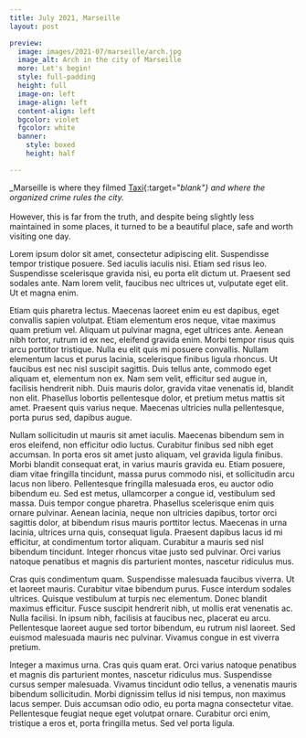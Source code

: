 ```yaml
---
title: July 2021, Marseille
layout: post

preview:
  image: images/2021-07/marseille/arch.jpg
  image_alt: Arch in the city of Marseille
  more: Let's begin!
  style: full-padding
  height: full  
  image-on: left
  image-align: left
  content-align: left
  bgcolor: violet
  fgcolor: white
  banner:
    style: boxed  
    height: half

---
```


_Marseille is where they filmed [Taxi](https://www.imdb.com/title/tt0152930/){:target="_blank"} and where the organized crime rules the city._ <br><br> However, this is far from the truth, and despite being slightly less maintained in some places, it turned to be a beautiful place, safe and worth visiting one day.

Lorem ipsum dolor sit amet, consectetur adipiscing elit. Suspendisse tempor tristique posuere. Sed iaculis iaculis nisi. Etiam sed risus leo. Suspendisse scelerisque gravida nisi, eu porta elit dictum ut. Praesent sed sodales ante. Nam lorem velit, faucibus nec ultrices ut, vulputate eget elit. Ut et magna enim.

Etiam quis pharetra lectus. Maecenas laoreet enim eu est dapibus, eget convallis sapien volutpat. Etiam elementum eros neque, vitae maximus quam pretium vel. Aliquam ut pulvinar magna, eget ultrices ante. Aenean nibh tortor, rutrum id ex nec, eleifend gravida enim. Morbi tempor risus quis arcu porttitor tristique. Nulla eu elit quis mi posuere convallis. Nullam elementum lacus et purus lacinia, scelerisque finibus ligula rhoncus. Ut faucibus est nec nisl suscipit sagittis. Duis tellus ante, commodo eget aliquam et, elementum non ex. Nam sem velit, efficitur sed augue in, facilisis hendrerit nibh. Duis mauris dolor, gravida vitae venenatis id, blandit non elit. Phasellus lobortis pellentesque dolor, et pretium metus mattis sit amet. Praesent quis varius neque. Maecenas ultricies nulla pellentesque, porta purus sed, dapibus augue.

Nullam sollicitudin ut mauris sit amet iaculis. Maecenas bibendum sem in eros eleifend, non efficitur odio luctus. Curabitur finibus sed nibh eget accumsan. In porta eros sit amet justo aliquam, vel gravida ligula finibus. Morbi blandit consequat erat, in varius mauris gravida eu. Etiam posuere, diam vitae fringilla tincidunt, massa purus commodo nisi, et sollicitudin arcu lacus non libero. Pellentesque fringilla malesuada eros, eu auctor odio bibendum eu. Sed est metus, ullamcorper a congue id, vestibulum sed massa. Duis tempor congue pharetra. Phasellus scelerisque enim quis ornare pulvinar. Aenean lacinia, neque non ultricies dapibus, tortor orci sagittis dolor, at bibendum risus mauris porttitor lectus. Maecenas in urna lacinia, ultrices urna quis, consequat ligula. Praesent dapibus lacus id mi efficitur, at condimentum tortor aliquam. Curabitur a mauris sed nisl bibendum tincidunt. Integer rhoncus vitae justo sed pulvinar. Orci varius natoque penatibus et magnis dis parturient montes, nascetur ridiculus mus.

Cras quis condimentum quam. Suspendisse malesuada faucibus viverra. Ut et laoreet mauris. Curabitur vitae bibendum purus. Fusce interdum sodales ultrices. Quisque vestibulum at turpis nec elementum. Donec blandit maximus efficitur. Fusce suscipit hendrerit nibh, ut mollis erat venenatis ac. Nulla facilisi. In ipsum nibh, facilisis at faucibus nec, placerat eu arcu. Pellentesque laoreet augue sed tortor bibendum, eu rutrum nisl laoreet. Sed euismod malesuada mauris nec pulvinar. Vivamus congue in est viverra pretium.

Integer a maximus urna. Cras quis quam erat. Orci varius natoque penatibus et magnis dis parturient montes, nascetur ridiculus mus. Suspendisse cursus semper malesuada. Vivamus tincidunt odio tellus, a venenatis mauris bibendum sollicitudin. Morbi dignissim tellus id nisi tempus, non maximus lacus semper. Duis accumsan odio odio, eu porta magna consectetur vitae. Pellentesque feugiat neque eget volutpat ornare. Curabitur orci enim, tristique a eros et, porta fringilla metus. Sed vel porta ligula.
